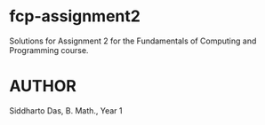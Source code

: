 # fcp-assignment2

Solutions for Assignment 2 for the Fundamentals of Computing and Programming
course.

# AUTHOR

Siddharto Das,
B. Math., Year 1
